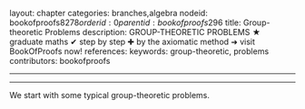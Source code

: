 layout: chapter
categories: branches,algebra
nodeid: bookofproofs$8278
orderid: 0
parentid: bookofproofs$296
title: Group-theoretic Problems
description: GROUP-THEORETIC PROBLEMS &#9733; graduate maths &#10004; step by step &#10010; by the axiomatic method &#10140; visit BookOfProofs now!
references: 
keywords: group-theoretic, problems
contributors: bookofproofs

---


---

We start with some typical group-theoretic problems.
